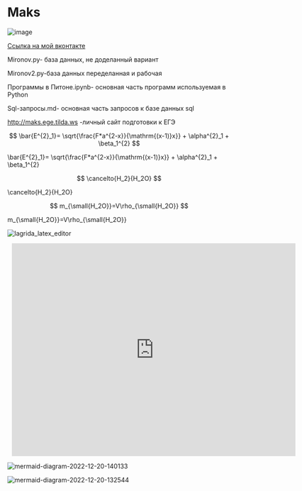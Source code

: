 # Maks
![image](https://user-images.githubusercontent.com/114468719/192454203-f25eed71-a912-4204-ba8f-6ccc8b2deb82.png)

[Ссылка на мой вконтакте](https://vk.com/id316641125)

Mironov.py- база данных, не доделанный вариант

Mironov2.py-база данных переделанная и рабочая

Программы в Питоне.ipynb- основная часть программ используемая в Python

Sql-запросы.md- основная часть запросов к базе данных sql

http://maks.ege.tilda.ws -личный сайт подготовки к ЕГЭ

$$ \bar{E^{2}_1}= \sqrt{\frac{F*a^{2-x}}{\mathrm{(x-1)}x}} + \alpha^{2}_1 + \beta_1^{2} $$

\bar{E^{2}_1}= \sqrt{\frac{F*a^{2-x}}{\mathrm{(x-1)}x}} + \alpha^{2}_1 + \beta_1^{2}

$$ \cancelto{H_2}{H_2O} $$

\cancelto{H_2}{H_2O}

$$ m_{\small{H_2O}}=V\rho_{\small{H_2O}} $$

m_{\small{H_2O}}=V\rho_{\small{H_2O}}


![lagrida_latex_editor](https://user-images.githubusercontent.com/114468719/200492399-2c194af9-b1ae-4852-9bfa-b3585a715efb.png)


<div style="width: 640px; height: 480px; margin: 10px; position: relative;"><iframe allowfullscreen frameborder="0" style="width:640px; height:480px" src="https://lucid.app/documents/embedded/797a7886-7b6b-4191-bff2-363deacebb17" id="6UJ9Xi5PlQsw"></iframe></div>

![mermaid-diagram-2022-12-20-140133](https://user-images.githubusercontent.com/114468719/208603885-ebc4b7b4-bc81-420c-9359-acd898aac56d.png)



![mermaid-diagram-2022-12-20-132544](https://user-images.githubusercontent.com/114468719/208598360-769a9257-e02c-46c6-a776-a97b060327ca.png)
